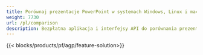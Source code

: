 ```yaml
---
title: Porównaj prezentacje PowerPoint w systemach Windows, Linux i macOS
weight: 7730
url: /pl/comparison
description: Bezpłatna aplikacja i interfejsy API do porównania prezentacji PowerPoint dla PPT, PPS, PPTX, POTX, PPSX, PPTM i ODP
---
```


{{< blocks/products/pf/agp/feature-solution>}} 

